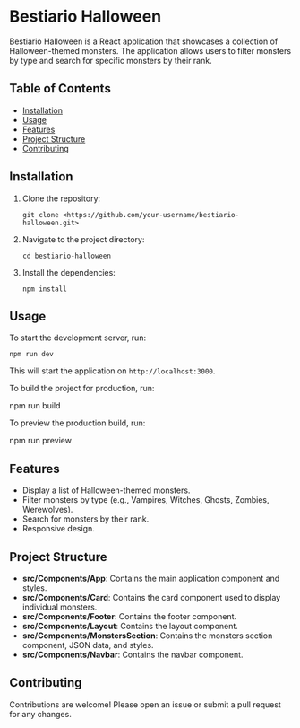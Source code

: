 # Bestiario Halloween

Bestiario Halloween is a React application that showcases a collection of Halloween-themed monsters. The application allows users to filter monsters by type and search for specific monsters by their rank.

## Table of Contents

- [Installation](https://www.notion.so/CURSO-DE-TRANSICIONES-Y-ANIMACIONES-EN-CSS-e6d65e4242974f17a555e474c3aced20?pvs=21)
- [Usage](https://www.notion.so/CURSO-DE-TRANSICIONES-Y-ANIMACIONES-EN-CSS-e6d65e4242974f17a555e474c3aced20?pvs=21)
- [Features](https://www.notion.so/CURSO-DE-TRANSICIONES-Y-ANIMACIONES-EN-CSS-e6d65e4242974f17a555e474c3aced20?pvs=21)
- [Project Structure](https://www.notion.so/CURSO-DE-TRANSICIONES-Y-ANIMACIONES-EN-CSS-e6d65e4242974f17a555e474c3aced20?pvs=21)
- [Contributing](https://www.notion.so/CURSO-DE-TRANSICIONES-Y-ANIMACIONES-EN-CSS-e6d65e4242974f17a555e474c3aced20?pvs=21)

## Installation

1. Clone the repository:
    
    ```
    git clone <https://github.com/your-username/bestiario-halloween.git>
    
    ```
    
2. Navigate to the project directory:
    
    ```
    cd bestiario-halloween
    
    ```
    
3. Install the dependencies:
    
    ```
    npm install
    
    ```
    

## Usage

To start the development server, run:

```
npm run dev
```

This will start the application on `http://localhost:3000`.

To build the project for production, run:

npm run build

To preview the production build, run:

npm run preview

## **Features**

- Display a list of Halloween-themed monsters.
- Filter monsters by type (e.g., Vampires, Witches, Ghosts, Zombies, Werewolves).
- Search for monsters by their rank.
- Responsive design.

## **Project Structure**

- **src/Components/App**: Contains the main application component and styles.
- **src/Components/Card**: Contains the card component used to display individual monsters.
- **src/Components/Footer**: Contains the footer component.
- **src/Components/Layout**: Contains the layout component.
- **src/Components/MonstersSection**: Contains the monsters section component, JSON data, and styles.
- **src/Components/Navbar**: Contains the navbar component.

## **Contributing**

Contributions are welcome! Please open an issue or submit a pull request for any changes.
